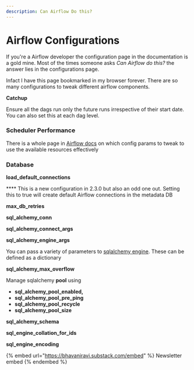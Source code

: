 ```yaml
---
description: Can Airflow Do this?
---
```


# Airflow Configurations

If you're a Airflow developer the configuration page in the documentation is a gold mine. Most of the times someone asks _Can Airflow do this?_ the answer lies in the configurations page.

Infact I have this page bookmarked in my browser forever. There are so many configurations to tweak different airflow components.

**Catchup**

Ensure all the dags run only the future runs irrespective of their start date. You can also set this at each dag level.

### Scheduler Performance

There is a whole page in [Airflow docs](https://airflow.apache.org/docs/apache-airflow/stable/concepts/scheduler.html?highlight=scheduler#fine-tuning-your-scheduler-performance) on which config params to tweak to use the available resources effectively

### Database

**load\_default\_connections**

\*\*\*\* This is a new configuration in 2.3.0 but also an odd one out. Setting this to true will create default Airflow connections in the metadata DB

**max\_db\_retries**

**sql\_alchemy\_conn**

**sql\_alchemy\_connect\_args**

**sql\_alchemy\_engine\_args**

You can pass a variety of parameters to [sqlalchemy engine](https://docs.sqlalchemy.org/en/14/core/engines.html#engine-creation-api). These can be defined as a dictionary

**sql\_alchemy\_max\_overflow**

Manage sqlalchemy **pool** using

* **sql\_alchemy\_pool\_enabled,**
* **sql\_alchemy\_pool\_pre\_ping**
* **sql\_alchemy\_pool\_recycle**
* **sql\_alchemy\_pool\_size**

**sql\_alchemy\_schema**

**sql\_engine\_collation\_for\_ids**

**sql\_engine\_encoding**



{% embed url="https://bhavaniravi.substack.com/embed" %}
Newsletter embed
{% endembed %}

